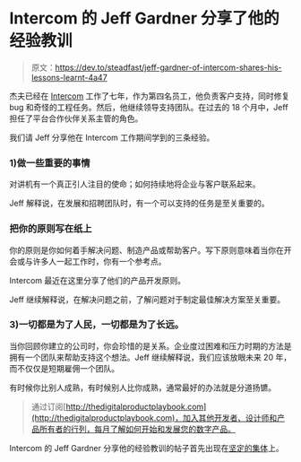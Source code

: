 # Intercom 的 Jeff Gardner 分享了他的经验教训

> 原文：<https://dev.to/steadfast/jeff-gardner-of-intercom-shares-his-lessons-learnt-4a47>

杰夫已经在 [Intercom](https://intercom.com) 工作了七年，作为第四名员工，他负责客户支持，同时修复 bug 和奇怪的工程任务。然后，他继续领导支持团队。在过去的 18 个月中，Jeff 担任了平台合作伙伴关系主管的角色。

我们请 Jeff 分享他在 Intercom 工作期间学到的三条经验。

### 1)做一些重要的事情

对讲机有一个真正引人注目的使命；如何持续地将企业与客户联系起来。

Jeff 解释说，在发展和招聘团队时，有一个可以支持的任务是至关重要的。

### 把你的原则写在纸上

你的原则是你如何着手解决问题、制造产品或帮助客户。写下原则意味着当你在开会或与许多人一起工作时，你有一个参考点。

Intercom 最近在这里分享了他们的产品开发原则。

Jeff 继续解释说，在解决问题之前，了解问题对于制定最佳解决方案至关重要。

### 3)一切都是为了人民，一切都是为了长远。

当你回顾你建立的公司时，你会珍惜的是关系。企业度过困难和压力时期的方法是拥有一个团队来帮助支持这个想法。Jeff 继续解释说，我们应该放眼未来 20 年，而不仅仅是短期雇佣一个团队。

有时候你比别人成熟，有时候别人比你成熟，通常最好的办法就是分道扬镳。

> 通过订阅[http://thedigitalproductplaybook.com](http://thedigitalproductplaybook.com)，加入其他开发者、设计师和产品所有者的行列，每月了解如何开始和发展您的数字产品。

Intercom 的 Jeff Gardner 分享他的经验教训的帖子首先出现在[坚定的集体](https://steadfastcollective.com)上。